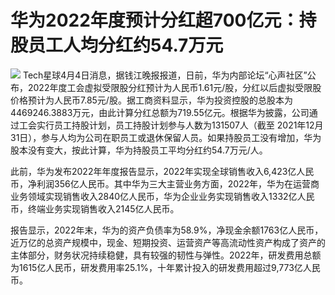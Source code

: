 # 华为2022年度预计分红超700亿元：持股员工人均分红约54.7万元

![](https://inews.gtimg.com/news_bt/OvTlVtqFnhR0Bwsuq641VGgiOUrnxGCAoW2aPG3gQbl_gAA/1000)
Tech星球4月4日消息，据钱江晚报报道，日前，华为内部论坛“心声社区”公布，2022年度工会虚拟受限股分红预计为人民币1.61元/股，分红以后虚拟受限股价格预计为人民币7.85元/股。据工商资料显示，华为投资控股的总股本为4469246.3883万元，由此计算分红总额为719.55亿元。根据华为披露，公司通过工会实行员工持股计划，员工持股计划参与人数为131507人（截至
2021年12月31日），参与人均为公司在职员工或退休保留人员。如果持股员工没有增加，华为股本没有变大，按此计算，华为持股员工平均分红约54.7万元/人。

此前，华为发布2022年年度报告显示，2022年实现全球销售收入6,423亿人民币，净利润356亿人民币。其中华为三大主营业务方面，2022年，华为在运营商业务领域实现销售收入2840亿人民币，华为企业业务实现销售收入1332亿人民币，终端业务实现销售收入2145亿人民币。

报告显示，2022年末，华为的资产负债率为58.9%，净现金余额1763亿人民币，近万亿的总资产规模中，现金、短期投资、运营资产等高流动性资产构成了资产的主体部分，财务状况持续稳健，具有较强的韧性与弹性。2022年，研发费用总额为1615亿人民币，研发费用率25.1%，十年累计投入的研发费用超过9,773亿人民币。

